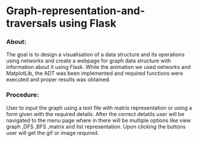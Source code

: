# Graph-representation-and-traversals using Flask
<h3>About:</h3>
        The goal is to design a visualisation of a data structure and its operations using networkx and create a webpage for graph data structure with information about it using Flask. While the animation we used networkx and MatplotLib, the ADT was been implemented and required functions were executed and proper results was obtained.
<h3>Procedure:</h3>
        User to input the graph using a text file with matrix representation or using a form given with the required details. After the correct detatils user will be navigated to the menu page where in there will be multiple options like view graph ,DFS ,BFS ,matrix and list representation. Upon clicking the buttons user will get the gif or image required.
